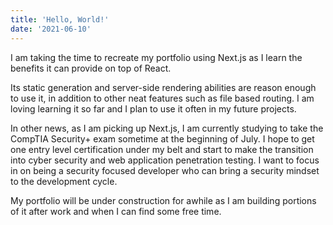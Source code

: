 ```yaml
---
title: 'Hello, World!'
date: '2021-06-10'
---
```


I am taking the time to recreate my portfolio using Next.js as I learn the benefits it can provide on top of React.

Its static generation and server-side rendering abilities are reason enough to use it, in addition to other neat features such as file based routing. I am loving learning it so far and I plan to use it often in my future projects.

In other news, as I am picking up Next.js, I am currently studying to take the CompTIA Security+ exam sometime at the beginning of July. I hope to get one entry level certification under my belt and start to make the transition into cyber security and web application penetration testing. I want to focus in on being a security focused developer who can bring a security mindset to the development cycle.

My portfolio will be under construction for awhile as I am building portions of it after work and when I can find some free time.
